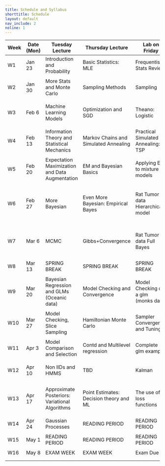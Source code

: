```yaml
---
title: Schedule and Syllabus
shorttitle: Schedule
layout: default
nav_include: 2
noline: 1
---
```


| Week | Date (Mon) | Tuesday Lecture                          | Thursday Lecture                        | Lab on Friday                        | HW                                      | Long Format HW                     |
| ---- | ---------- | ---------------------------------------- | --------------------------------------- | ------------------------------------ | --------------------------------------- | ---------------------------------- |
| W1   | Jan 23     | Introduction and Probability             | Basic Statistics: MLE                   | Frequentist Stats Review             | HW1: Basics                             |                                    |
|      |            |                                          |                                         |                                      |                                         |                                    |
| W2   | Jan 30     | More Stats and Monte Carlo               | Sampling Methods                        | Sampling                             | HW2: Sampling                           |                                    |
|      |            |                                          |                                         |                                      |                                         |                                    |
| W3   | Feb 6      | Machine Learning Models                  | Optimization and SGD                    | Theano: Logistic                     | HW3: SGD                                | Long 1: Optimization and Inference |
|      |            |                                          |                                         |                                      |                                         |                                    |
| W4   | Feb 13     | Information Theory and Statistical Mechanics | Markov Chains and Simulated Annealing   | Practical Simulated Annealing: TSP   | HW4: TSP, AIC                           |                                    |
|      |            |                                          |                                         |                                      |                                         |                                    |
| W5   | Feb 20     | Expectation Maximization and Data Augmentation | EM and Bayesian Basics                  | Applying EM to mixture models        | HW5: DA, Simple Bayes                   | Long 1 Due                         |
|      |            |                                          |                                         |                                      |                                         |                                    |
| W6   | Feb 27     | More Bayesian                            | Even More Bayesian: Empirical Bayes     | Rat Tumor data Hierarchical model    | HW6: Kidney Cancer data Empirical Bayes | Long 2: Bayes and Ising Model      |
|      |            |                                          |                                         |                                      |                                         |                                    |
| W7   | Mar 6      | MCMC                                     | Gibbs+Convergence                       | Rat Tumor data Full Bayes            | HW7: Kidney Cancer data Full Bayes      |                                    |
|      |            |                                          |                                         |                                      |                                         |                                    |
| W8   | Mar 13     | SPRING BREAK                             | SPRING BREAK                            | SPRING BREAK                         |                                         |                                    |
|      |            |                                          |                                         |                                      |                                         |                                    |
| W9   | Mar 20     | Bayesian Regression and GLMs (Oceanic data) | Model Checking and Convergence          | Model Checking on a glm (monks data) | HW8: glm and model checking             | Long 2 Due                         |
|      |            |                                          |                                         |                                      |                                         |                                    |
| W10  | Mar 27     | Model Checking, Slice Sampling           | Hamiltonian Monte Carlo                 | Sampler Convergence and Tuning       | HW9: sampler comparison on a model      | Long3: Meta Analysis/glm           |
|      |            |                                          |                                         |                                      |                                         |                                    |
| W11  | Apr 3      | Model Comparison and Selection           | Contd and Multilevel regression         | Complete glm example                 | HW10: glm with model comparison         |                                    |
|      |            |                                          |                                         |                                      |                                         |                                    |
| W12  | Apr 10     | Non IIDs and HMMS                        | TBD                                     | Kalman                               | None                                    | Long 3 Due. Long 4: HMM            |
|      |            |                                          |                                         |                                      |                                         |                                    |
| W13  | Apr 17     | Approximate Posteriors: Variational Algorithms | Point Estimates: Decision theory and ML | The use of loss functions            | HW11: Variational and Decision Theory   |                                    |
|      |            |                                          |                                         |                                      |                                         |                                    |
| W14  | Apr 24     | Gaussian Processes                       | READING PERIOD                          | READING PERIOD                       | None                                    | Long 4 Due;Exam                    |
|      |            |                                          |                                         |                                      |                                         |                                    |
| W15  | May 1      | READING PERIOD                           | READING PERIOD                          | READING PERIOD                       | None                                    |                                    |
|      |            |                                          |                                         |                                      |                                         |                                    |
| W16  | May 8      | EXAM WEEK                                | EXAM WEEK                               | Exam Due                             | None                                    | Exam Due                           |
|      |            |                                          |                                         |                                      |                                         |                                    |
|      |            |                                          |                                         |                                      |                                         |                                    |

